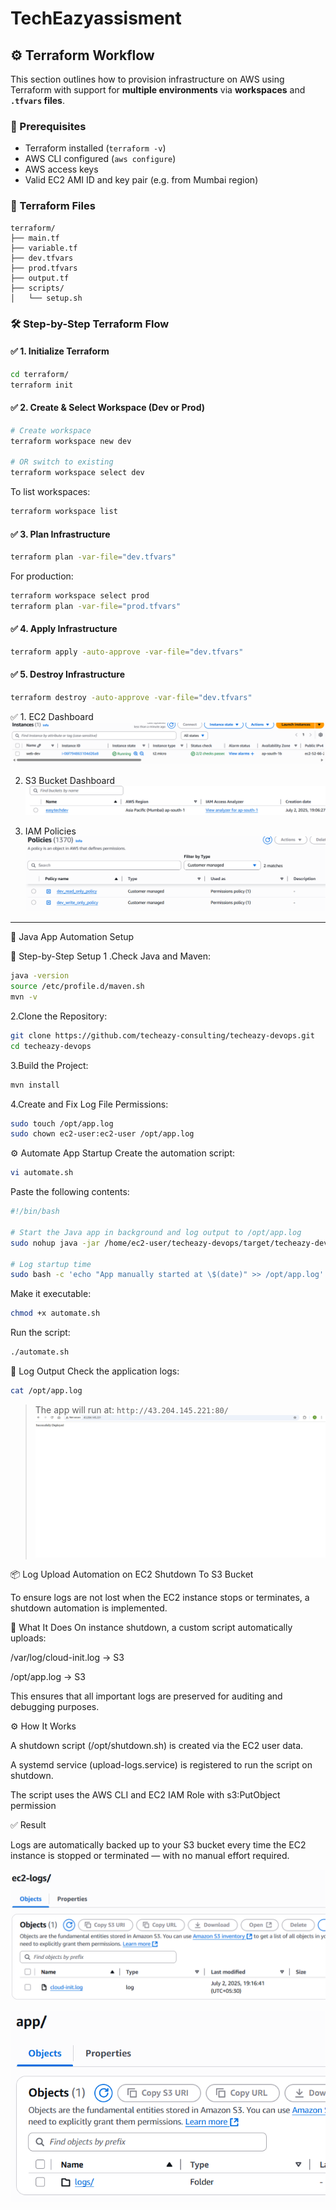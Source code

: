  # TechEazyassisment
## ⚙️ Terraform Workflow

This section outlines how to provision infrastructure on AWS using Terraform with support for **multiple environments** via **workspaces** and **`.tfvars` files**.

### 📌 Prerequisites

* Terraform installed (`terraform -v`)
* AWS CLI configured (`aws configure`)
* AWS access keys 
* Valid EC2 AMI ID and key pair (e.g. from Mumbai region)

### 📁 Terraform Files

```
terraform/
├── main.tf
├── variable.tf
├── dev.tfvars
├── prod.tfvars
├── output.tf
├── scripts/
│   └── setup.sh
```

### 🛠️ Step-by-Step Terraform Flow

#### ✅ 1. Initialize Terraform

```bash
cd terraform/
terraform init
```

#### ✅ 2. Create & Select Workspace (Dev or Prod)

```bash
# Create workspace
terraform workspace new dev

# OR switch to existing
terraform workspace select dev
```

To list workspaces:

```bash
terraform workspace list
```

#### ✅ 3. Plan Infrastructure

```bash
terraform plan -var-file="dev.tfvars"
```

For production:

```bash
terraform workspace select prod
terraform plan -var-file="prod.tfvars"
```

#### ✅ 4. Apply Infrastructure

```bash
terraform apply -auto-approve -var-file="dev.tfvars"
```

#### ✅ 5.  Destroy Infrastructure

```bash
terraform destroy -auto-approve -var-file="dev.tfvars"
```
✅ 1. EC2 Dashboard
![EC2 Dashboard](images/Ec2-dashboard.png)

2. S3 Bucket Dashboard
![S3 Dashboard](images/s3-dashboard.png)

3. IAM Policies
![IAM Policies](images/iam-policies.png)
---
🚀 Java App Automation Setup

🧱 Step-by-Step Setup
1 .Check Java and Maven:
```bash
java -version
source /etc/profile.d/maven.sh
mvn -v
```
2.Clone the Repository:
```bash
git clone https://github.com/techeazy-consulting/techeazy-devops.git
cd techeazy-devops
```
3.Build the Project:
```bash
mvn install
```
4.Create and Fix Log File Permissions:
```bash
sudo touch /opt/app.log
sudo chown ec2-user:ec2-user /opt/app.log
```
⚙️ Automate App Startup
Create the automation script:
```bash
vi automate.sh
```
Paste the following contents:
```bash
#!/bin/bash

# Start the Java app in background and log output to /opt/app.log
sudo nohup java -jar /home/ec2-user/techeazy-devops/target/techeazy-devops-0.0.1-SNAPSHOT.jar > /opt/app.log 2>&1 &

# Log startup time
sudo bash -c 'echo "App manually started at \$(date)" >> /opt/app.log'
```
Make it executable:
```bash
chmod +x automate.sh
```
Run the script:
```bash
./automate.sh
```
📄 Log Output
Check the application logs:
```bash
cat /opt/app.log
```
> The app will run at: `http://43.204.145.221:80/`
![Deployment](images/deployment2.png)

📦 Log Upload Automation on EC2 Shutdown To S3 Bucket

To ensure logs are not lost when the EC2 instance stops or terminates, a shutdown automation is implemented.

🔄 What It Does
On instance shutdown, a custom script automatically uploads:

/var/log/cloud-init.log → S3

/opt/app.log → S3

This ensures that all important logs are preserved for auditing and debugging purposes.

⚙️ How It Works

A shutdown script (/opt/shutdown.sh) is created via the EC2 user data.

A systemd service (upload-logs.service) is registered to run the script on shutdown.

The script uses the AWS CLI and EC2 IAM Role with s3:PutObject permission

✅ Result

Logs are automatically backed up to your S3 bucket every time the EC2 instance is stopped or terminated — with no manual effort required.

![EC2-logs](images/ec2-logs.png)

![App-logs](images/app-logs.png)





  


